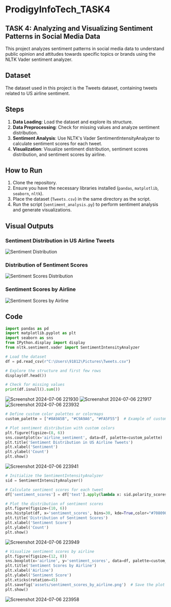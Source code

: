 # ProdigyInfoTech_TASK4
## TASK 4: Analyzing and Visualizing Sentiment Patterns in Social Media Data

This project analyzes sentiment patterns in social media data to understand public opinion and attitudes towards specific topics or brands using the NLTK Vader sentiment analyzer.

## Dataset

The dataset used in this project is the Tweets dataset, containing tweets related to US airline sentiment.

## Steps

1. **Data Loading**: Load the dataset and explore its structure.
2. **Data Preprocessing**: Check for missing values and analyze sentiment distribution.
3. **Sentiment Analysis**: Use NLTK's Vader SentimentIntensityAnalyzer to calculate sentiment scores for each tweet.
4. **Visualization**: Visualize sentiment distribution, sentiment scores distribution, and sentiment scores by airline.

## How to Run

1. Clone the repository.
2. Ensure you have the necessary libraries installed (`pandas`, `matplotlib`, `seaborn`, `nltk`).
3. Place the dataset (`Tweets.csv`) in the same directory as the script.
4. Run the script (`sentiment_analysis.py`) to perform sentiment analysis and generate visualizations.

## Visual Outputs

### Sentiment Distribution in US Airline Tweets

![Sentiment Distribution](https://github.com/YourUsername/YourRepositoryName/assets/sentiment_distribution.png)

### Distribution of Sentiment Scores

![Sentiment Scores Distribution](https://github.com/YourUsername/YourRepositoryName/assets/sentiment_scores_distribution.png)

### Sentiment Scores by Airline

![Sentiment Scores by Airline](https://github.com/YourUsername/YourRepositoryName/assets/sentiment_scores_by_airline.png)

## Code

```python
import pandas as pd
import matplotlib.pyplot as plt
import seaborn as sns
from IPython.display import display
from nltk.sentiment.vader import SentimentIntensityAnalyzer

# Load the dataset
df = pd.read_csv(r"C:\Users\91812\Pictures\Tweets.csv")

# Explore the structure and first few rows
display(df.head())

# Check for missing values
print(df.isnull().sum())
```
![Screenshot 2024-07-06 221930](https://github.com/PendemLikhitha/PRODIGY_DS_04/assets/159911587/2a064f66-5bd3-4967-861f-bb09c2d3c9ce)
![Screenshot 2024-07-06 221917](https://github.com/PendemLikhitha/PRODIGY_DS_04/assets/159911587/23bee56a-6060-4b58-bafb-d34732d40009)
![Screenshot 2024-07-06 223932](https://github.com/PendemLikhitha/PRODIGY_DS_04/assets/159911587/3d991343-7614-4004-9d0f-0f1ee25e66c6)


```python
# Define custom color palettes or colormaps
custom_palette = ["#8A9A5B", "#C9A9A6", "#FA5F55"]  # Example of custom colors

# Plot sentiment distribution with custom colors
plt.figure(figsize=(8, 6))
sns.countplot(x='airline_sentiment', data=df, palette=custom_palette)
plt.title('Sentiment Distribution in US Airline Tweets')
plt.xlabel('Sentiment')
plt.ylabel('Count')
plt.show()
```
![Screenshot 2024-07-06 223941](https://github.com/PendemLikhitha/PRODIGY_DS_04/assets/159911587/7b91f5b3-f381-4ef5-a4f9-25529357a303)

```python
# Initialize the SentimentIntensityAnalyzer
sid = SentimentIntensityAnalyzer()

# Calculate sentiment scores for each tweet
df['sentiment_scores'] = df['text'].apply(lambda x: sid.polarity_scores(x)['compound'])

# Plot the distribution of sentiment scores
plt.figure(figsize=(10, 6))
sns.histplot(df, x='sentiment_scores', bins=30, kde=True,color="#708090")
plt.title('Distribution of Sentiment Scores')
plt.xlabel('Sentiment Score')
plt.ylabel('Count')
plt.show()
```
![Screenshot 2024-07-06 223949](https://github.com/PendemLikhitha/PRODIGY_DS_04/assets/159911587/09f67afd-25f3-4269-99f8-709d32b69a03)
```python
# Visualize sentiment scores by airline
plt.figure(figsize=(12, 8))
sns.boxplot(x='airline', y='sentiment_scores', data=df, palette=custom_palette)
plt.title('Sentiment Scores by Airline')
plt.xlabel('Airline')
plt.ylabel('Sentiment Score')
plt.xticks(rotation=45)
plt.savefig('assets/sentiment_scores_by_airline.png')  # Save the plot
plt.show()
```
![Screenshot 2024-07-06 223958](https://github.com/PendemLikhitha/PRODIGY_DS_04/assets/159911587/1b41d1e2-07f4-46fb-b4ff-6a9976ba60c7)

